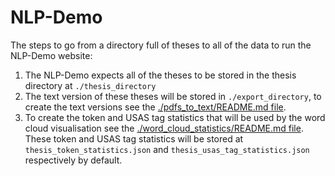 # NLP-Demo

The steps to go from a directory full of theses to all of the data to run the NLP-Demo website:

1. The NLP-Demo expects all of the theses to be stored in the thesis directory at `./thesis_directory`
2. The text version of these theses will be stored in `./export_directory`, to create the text versions see the [./pdfs_to_text/README.md file](./pdfs_to_text).
3. To create the token and USAS tag statistics that will be used by the word cloud visualisation see the [./word_cloud_statistics/README.md file](./word_cloud_statistics). These token and USAS tag statistics will be stored at `thesis_token_statistics.json` and `thesis_usas_tag_statistics.json` respectively by default.

